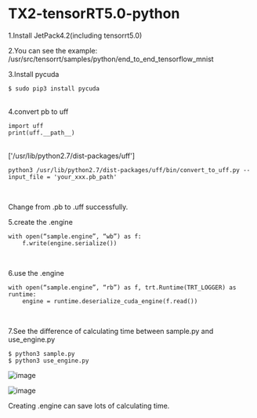 # TX2-tensorRT5.0-python

1.Install JetPack4.2(including tensorrt5.0)

2.You can see the example:
/usr/src/tensorrt/samples/python/end_to_end_tensorflow_mnist

3.Install pycuda
```
$ sudo pip3 install pycuda
```
<br>
4.convert pb to uff<br>

```
import uff
print(uff.__path__)
```
<br>
['/usr/lib/python2.7/dist-packages/uff']<br>

```
python3 /usr/lib/python2.7/dist-packages/uff/bin/convert_to_uff.py --input_file = 'your_xxx.pb_path'
```
<br>

Change from .pb to .uff successfully.

5.create the .engine
```
with open(“sample.engine”, “wb”) as f:
    f.write(engine.serialize())
```
<br>

6.use the .engine
```
with open(“sample.engine”, “rb”) as f, trt.Runtime(TRT_LOGGER) as runtime:
    engine = runtime.deserialize_cuda_engine(f.read())
```
<br>

7.See the difference of calculating time between sample.py and use_engine.py
```
$ python3 sample.py
$ python3 use_engine.py
```

![image](https://github.com/zhucheng725/TX2-tensorRT5.0-python/blob/master/difference_calculating_time.png)

![image](https://github.com/zhucheng725/Onboard_camera_tx2/blob/master/Screenshot%20from%202019-03-01%2015-49-05.png)

Creating .engine can save lots of calculating time.
